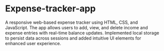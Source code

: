 # Expense-tracker-app
 A responsive web-based expense tracker using HTML, CSS, and JavaScript. The app  allows users to add, view, and delete income and expense entries with real-time balance  updates. Implemented local storage to persist data across sessions and added intuitive UI  elements for enhanced user experience. 
